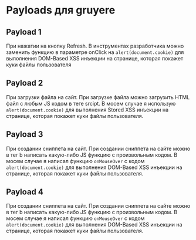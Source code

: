 # Payloads для gruyere

## Payload 1

При нажатии на кнопку Refresh. В инструментах разработчика можно заменить функцию в параметре onClick на `alert(document.cookie)` для выполнения DOM-Based XSS инъекции на странице, которая покажет куки файлы пользователя

## Payload 2

При загрузки файла на сайт. При загрузке файла можно загрузить HTML файл с любым JS кодом в теге srcipt. В мосем случае я использую `alert(document.cookie)` для выполнения Stored XSS инъекции на странице, которая покажет куки файлы пользователя.

## Payload 3

При создании сниппета на сайт. При создании сниппета на сайте можно в тег b написать какую-либо JS функцию с произвольным кодом. В мосем случае я написал функцию `onMouseOver` с кодом `alert(document.cookie)` для выполнения DOM-Based XSS инъекции на странице, которая покажет куки файлы пользователя.

## Payload 4

При создании сниппета на сайт. При создании сниппета на сайте можно в тег b написать какую-либо JS функцию с произвольным кодом. В мосем случае я написал функцию `onMouseOver` с кодом `alert(document.cookie)` для выполнения DOM-Based XSS инъекции на странице, которая покажет куки файлы пользователя.

